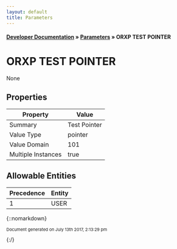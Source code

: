```yaml
---
layout: default
title: Parameters
---
```


#### [Developer Documentation](../index) &#187; [Parameters](TableOfContents) &#187; ORXP TEST POINTER<br/>
# ORXP TEST POINTER

None

## Properties

Property | Value
--- | ---
Summary | Test Pointer
Value Type | pointer
Value Domain | 101
Multiple Instances | true

## Allowable Entities

Precedence | Entity
--- | ---
1 | USER

{::nomarkdown} <br/><p style="font-size: 11px">Document generated on July 13th 2017, 2:13:29 pm</p>{:/}